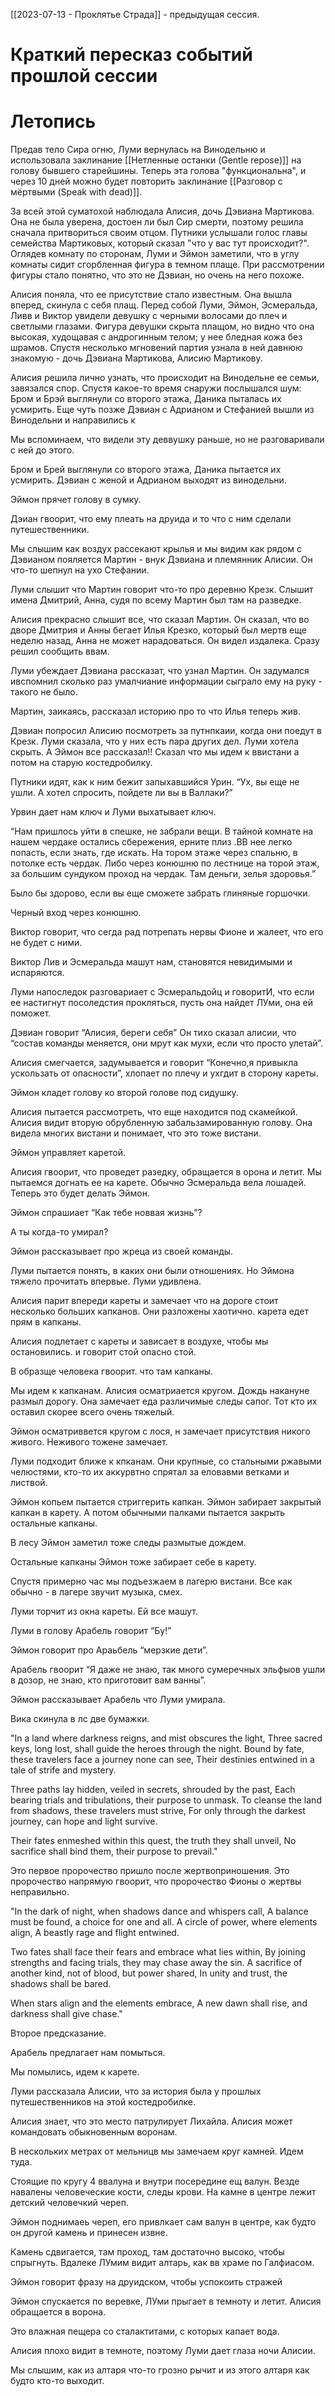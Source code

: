 [[2023-07-13 - Проклятье Страда]] - предыдущая сессия.

# Краткий пересказ событий прошлой сессии

# Летопись

Предав тело Сира огню, Луми вернулась на Винодельню и использовала заклинание [[Нетленные останки (Gentle repose)]] на голову бывшего старейшины. Теперь эта голова "функциональна", и через 10 дней можно будет повторить заклинание [[Разговор с мёртвыми (Speak with dead)]].

За всей этой суматохой наблюдала Алисия, дочь Дэвиана Мартикова. Она не была уверена, достоен ли был Сир смерти, поэтому решила сначала притвориться своим отцом. Путники услышали голос главы семейства Мартиковых, который сказал "что у вас тут происходит?". Оглядев комнату по сторонам, Луми и Эймон заметили, что в углу комнаты сидит сгорбленная фигура в темном плаще. При рассмотрении фигуры стало понятно, что это не Дэвиан, но очень на него похоже.

Алисия поняла, что ее присутствие стало известным. Она вышла вперед, скинула с себя плащ. Перед собой Луми, Эймон, Эсмеральда, Ливв и Виктор увидели девушку с черными волосами до плеч и светлыми глазами. Фигура девушки скрыта плащом, но видно что она высокая, худощавая с андрогинным телом; у нее бледная кожа без шрамов. Спустя несколько мгновений партия узнала в ней давнюю знакомую - дочь Дэвиана Мартикова, Алисию Мартикову.

Алисия решила лично узнать, что происходит на Винодельне ее семьи, завязался спор. Спустя какое-то время снаружи послышался шум: Бром и Брэй выглянули со второго этажа, Даника пыталась их усмирить. Еще чуть позже Дэвиан с Адрианом и Стефанией вышли из Винодельни и направились к 


Мы вспоминаем, что видели эту деввушку раньше, но не разговаривали с ней до этого.

Бром и Брей выглянули со второго этажа, Даника пытается их усмирить. Дэвиан с женой и Адрианом выходят из винодельни.

Эймон прячет голову в сумку.

Дэиан гвоорит, что ему плеать на друида и то что с ним сделали путешественники.

Мы слышим как воздух рассекают крылья и мы видим как рядом с Дэвианом пояляется Мартин - внук Дэвиана и племянник Алисии. Он что-то шепнул на ухо Стефании.

Луми слышит что Мартин говорит что-то про деревню Крезк. Слышит имена Дмитрий, Анна, судя по всему Мартин был там на разведке.

Алисия прекрасно слышит все, что сказал Мартин. Он сказал, что во дворе Дмитрия и Анны бегает Илья Крезко, который был мертв еще неделю назад, Анна не может нарадоваться. Он видел издалека. Сразу решил сообщить ввам.

Луми убеждает Дэвиана рассказат, что узнал Мартин. Он задумался ивспомнил сколько раз умалчиание информации сыграло ему на руку - такого не было.

Мартин, заикаясь, рассказал историю про то что Илья теперь жив.

Дэвиан попросил Алисию посмотреть за путнпкаии, когда они поедут в Крезк. Луми сказала, что у них есть пара других дел. Луми хотела скрыть. А Эймон все рассказал!! Сказал что мы идем к ввистани а потом на старую костедробилку.

Путники идят, как к ним бежит запыхавшийся Урин. “Ух, вы еще не ушли. А хотел спросить, пойдете ли вы в Валлаки?”

Урвин дает нам ключ и Луми выхатывает ключ.

“Нам пришлось уйти в спешке, не забрали вещи. В тайной комнате на нашем чердаке остались сбережения, ерните плиз .ВВ нее легко попасть, если знать, где искать. На тором этаже через спальню, в потолке есть чердак. Либо через конюшню по лестнице на торой этаж, за большим сундуком проход на чердак. Там деньги, зелья здоровья.”

Было бы здорово, если вы еще сможете забрать глиняные горшочки.

Черный вход через конюшню.

Виктор говорит, что сегда рад потрепать нервы Фионе и жалеет, что его не будет с ними.

Виктор Лив и Эсмеральда машут нам, становятся невидимыми и испаряются.

Луми напоследок разговариает с Эсмеральдойц и говоритИ, что если ее настигнут посоледстия прокляться, пусть она найдет ЛУми, она ей поможет.

Дэвиан говорит “Алисия, береги себя” Он тихо сказал алисии, что “состав команды меняется, они мрут как мухи, если что просто улетай”.

Алисия смегчается, задумывается и говорит “Конечно,я привыкла ускользать от опасности”, хлопает по плечу и ухгдит в сторону кареты.

Эймон кладет голову ко второй голове под сидушку.

Алисия пытается рассмотреть, что еще находится под скамейкой. Алисия видит вторую обрубленную забальзамированную голову. Она видела многих вистани и понимает, что это тоже вистани.

Эймон управляет каретой.

Алисия гвоорит, что проведет разедку, обращается в орона и летит. Мы пытаемся догнать ее на карете. Обычно Эсмеральда вела лошадей. Теперь это будет делать Эймон.

Эймон спрашиает “Как тебе новвая жизнь”?

А ты когда-то умирал?

Эймон рассказывает про жреца из своей команды.

Луми пытается понять, в каких они были отношениях. Но Эймона тяжело прочитать впервые. Луми удивлена.

Алисия парит впереди кареты и замечает что на дороге стоит несколько больших капканов. Они разложены хаотично. карета едет прям в капканы.

Алисия подлетает с кареты и зависает в воздухе, чтобы мы остановились. и говорит стой опасно стой.

В образще человека гвоорит. что там капканы.

Мы идем к капканам. Алисия осматриается кругом. Дождь накануне размыл дорогу. Она замечает еда различимые следы сапог. Тот кто их оставил скорее всего очень тяжелый.

Эймон осматриввется кругом с лося, н замечает присутствия никого живого. Неживого тожене замечает.

Луми подходит ближе к кпканам. Они крупные, со стальными ржавыми челюстями, кто-то их аккурвтно спрятал за еловавми ветками и листвой.

Эймон копьем пытается стриггерить капкан. Эймон забирает закрытый капкан в карету. А потом обычными палками пытается закрыть остальные капканы.

В лесу Эймон заметил тоже следы размытые дождем.

Остальные капканы Эймон тоже забирает себе в карету.

Спустя примерно час мы подъезжаем в лагерю вистани. Все как обычно - в лагере звучит музыка, смех.

Луми торчит из окна кареты. Ей все машут.

Луми в голову Арабель говорит “Бу!”

Эймон говорит про Араьбель “мерзкие дети”.

Арабель гвоорит “Я даже не знаю, так много сумеречных эльфыов ушли в дозор, не знаю, кто приготовит вам ванны”.

Эймон рассказывает Арабель что Луми умирала.

Вика скинула в лс две бумажки.

"In a land where darkness reigns, and mist obscures the light, Three sacred keys, long lost, shall guide the heroes through the night. Bound by fate, these travelers face a journey none can see, Their destinies entwined in a tale of strife and mystery.

Three paths lay hidden, veiled in secrets, shrouded by the past, Each bearing trials and tribulations, their purpose to unmask. To cleanse the land from shadows, these travelers must strive, For only through the darkest journey, can hope and light survive.

Their fates enmeshed within this quest, the truth they shall unveil, No sacrifice shall bind them, their purpose to prevail."

Это первое пророчество пришло после жертвоприношения. Это пророчество напрямую гвоорит, что пророчество Фионы о жертвы неправильно.

"In the dark of night, when shadows dance and whispers call, A balance must be found, a choice for one and all. A circle of power, where elements align, A beastly rage and flight entwined.

Two fates shall face their fears and embrace what lies within, By joining strengths and facing trials, they may chase away the sin. A sacrifice of another kind, not of blood, but power shared, In unity and trust, the shadows shall be bared.

When stars align and the elements embrace, A new dawn shall rise, and darkness shall give chase."

Второе предсказание.

Арабель предлагает нам помыться.

Мы помылись, идем к карете.

Луми рассказала Алисии, что за история была у прошлых путешественников на этой костедробилке.

Алисия знает, что это место патрулирует Лихайла. Алисия может командовать обыкновенным воронам.

В нескольких метрах от мельницв мы замечаем круг камней. Идем туда.

Стоящие по кругу 4 ввалуна и внутри посередине ещ валун. Везде навалены человеческие кости, следы крови. На камне в центре лежит детский человечкий череп.

Эймон поднимаеь череп, его привлкает сам валун в центре, как будто он другой камень и принесен извне.

Камень сдвигается, там проход, там достаточно высоко, чтобы спрыгнуть. Вдалеке ЛУмим видит алтарь, как вв храме по Галфиасом.

Эймон говорит фразу на друидском, чтобы успокоить стражей

Эймон спускается по веревке, ЛУми прыгает в темноту и летит. Алисия обращается в ворона.

Это влажная пещера со сталактитами, с которых капает вода.

Алисия плохо видит в темноте, поэтому Луми дает глаза ночи Алисии.

Мы слышим, как из алтаря что-то грозно рычит и из этого алтаря как будто кто-то выходит.
